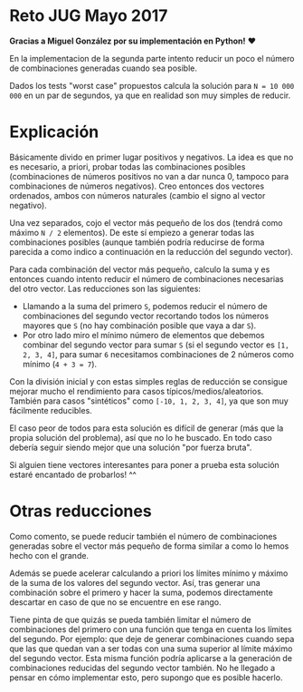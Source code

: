 Reto JUG Mayo 2017
==================

**Gracias a Miguel González por su implementación en Python!** :heart:

En la implementacion de la segunda parte intento reducir un poco el número
de combinaciones generadas cuando sea posible.

Dados los tests "worst case" propuestos calcula la solución para
`N = 10 000 000` en un par de segundos, ya que en realidad son muy simples
de reducir.


Explicación
===========

Básicamente divido en primer lugar positivos y negativos. La idea es que no
es necesario, a priori, probar todas las combinaciones posibles (combinaciones
de números positivos no van a dar nunca 0, tampoco para combinaciones de
números negativos). Creo entonces dos vectores ordenados, ambos con números
naturales (cambio el signo al vector negativo).

Una vez separados, cojo el vector más pequeño de los dos (tendrá como máximo
`N / 2` elementos). De este sí empiezo a generar todas las combinaciones
posibles (aunque también podría reducirse de forma parecida a como indico a
continuación en la reducción del segundo vector).

Para cada combinación del vector más pequeño, calculo la suma y es entonces
cuando intento reducir el número de combinaciones necesarias del otro vector.
Las reducciones son las siguientes:

- Llamando a la suma del primero `S`, podemos reducir el número de
  combinaciones del segundo vector recortando todos los números mayores que
  `S` (no hay combinación posible que vaya a dar `S`).
- Por otro lado miro el mínimo número de elementos que debemos combinar del
  segundo vector para sumar `S` (si el segundo vector es `[1, 2, 3, 4]`, para
  sumar `6` necesitamos combinaciones de 2 números como mínimo (`4 + 3 = 7`).

Con la división inicial y con estas simples reglas de reducción se consigue
mejorar mucho el rendimiento para casos típicos/medios/aleatorios. También
para casos "sintéticos" como `[-10, 1, 2, 3, 4]`, ya que son muy fácilmente
reducibles.

El caso peor de todos para esta solución es difícil de generar (más que la
propia solución del problema), así que no lo he buscado. En todo caso debería
seguir siendo mejor que una solución "por fuerza bruta".

Si alguien tiene vectores interesantes para poner a prueba esta solución
estaré encantado de probarlos! ^^


Otras reducciones
=================

Como comento, se puede reducir también el número de combinaciones generadas
sobre el vector más pequeño de forma similar a como lo hemos hecho con el
grande.

Además se puede acelerar calculando a priori los límites mínimo y máximo de
la suma de los valores del segundo vector. Así, tras generar una combinación
sobre el primero y hacer la suma, podemos directamente descartar en caso de
que no se encuentre en ese rango.

Tiene pinta de que quizás se pueda también limitar el número de combinaciones
del primero con una función que tenga en cuenta los límites del segundo. Por
ejemplo: que deje de generar combinaciones cuando sepa que las que quedan van
a ser todas con una suma superior al límite máximo del segundo vector. Esta
misma función podría aplicarse a la generación de combinaciones reducidas del
segundo vector también. No he llegado a pensar en cómo implementar esto, pero
supongo que es posible hacerlo.
